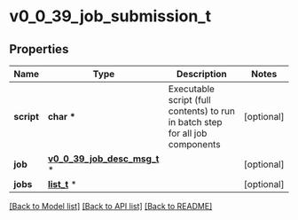 # v0_0_39_job_submission_t

## Properties
Name | Type | Description | Notes
------------ | ------------- | ------------- | -------------
**script** | **char \*** | Executable script (full contents) to run in batch step for all job components | [optional] 
**job** | [**v0_0_39_job_desc_msg_t**](v0_0_39_job_desc_msg.md) \* |  | [optional] 
**jobs** | [**list_t**](v0_0_39_job_desc_msg.md) \* |  | [optional] 

[[Back to Model list]](../README.md#documentation-for-models) [[Back to API list]](../README.md#documentation-for-api-endpoints) [[Back to README]](../README.md)


